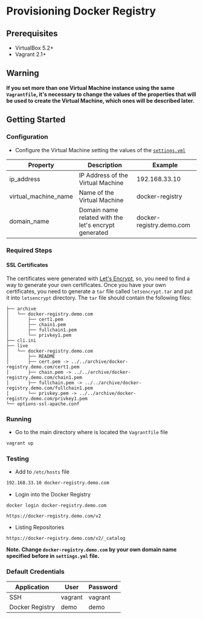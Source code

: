 # **Provisioning Docker Registry**

## **Prerequisites**

* VirtualBox 5.2+
* Vagrant 2.1+

## **Warning**

**If you set more than one Virtual Machine instance using the same `Vagrantfile`, it's necessary to change the values of the properties that will be used to create the Virtual Machine, which ones will be described later.**

## **Getting Started**

### **Configuration**

* Configure the Virtual Machine setting the values of the [`settings.yml`](./settings.yml)

| Property                         | Description                              | Example                    |
| -------------------- | ---------------------------------------------------- | -------------------------- |
| ip_address           | IP Address of the Virtual Machine                    | 192.168.33.10              |
| virtual_machine_name | Name of the Virtual Machine                          | docker-registry            |
| domain_name          | Domain name related with the let's encrypt generated | docker-registry.demo.com   |

### **Required Steps**

#### **SSL Certificates**

The certificates were generated with [Let's Encrypt](https://letsencrypt.org/), so, you need to find a way to generate your own certificates. Once you have your own certificates, you need to generate a `tar` file called `letsencrypt.tar` and put it into `letsencrypt` directory. The `tar` file should contain the following files:

```ssh
├── archive
│   └── docker-registry.demo.com
│       ├── cert1.pem
│       ├── chain1.pem
│       ├── fullchain1.pem
│       └── privkey1.pem
├── cli.ini
├── live
│   └── docker-registry.demo.com
│       ├── README
│       ├── cert.pem -> ../../archive/docker-registry.demo.com/cert1.pem
│       ├── chain.pem -> ../../archive/docker-registry.demo.com/chain1.pem
│       ├── fullchain.pem -> ../../archive/docker-registry.demo.com/fullchain1.pem
│       └── privkey.pem -> ../../archive/docker-registry.demo.com/privkey1.pem
└── options-ssl-apache.conf
```

### **Running**

* Go to the main directory where is located the `Vagrantfile` file

```sh
vagrant up
```

### **Testing**

* Add to `/etc/hosts` file

```sh
192.168.33.10 docker-registry.demo.com
```

* Login into the Docker Registry

```ssh
docker login docker-registry.demo.com
```

```browser
https://docker-registry.demo.com/v2
```

* Listing Repositories

```browser
https://docker-registry.demo.com/v2/_catalog
```

**Note. Change `docker-registry.demo.com` by your own domain name specified before in `settings.yml` file.**

### **Default Credentials**

| Application     | User    | Password |
| --------------- | ------- | -------- |
| SSH             | vagrant | vagrant  |
| Docker Registry | demo    | demo     |
